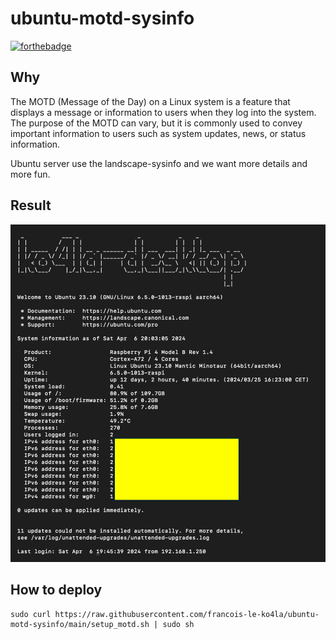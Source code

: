 # ubuntu-motd-sysinfo
[![forthebadge](https://forthebadge.com/images/badges/compatibility-club-penguin.svg)](https://forthebadge.com)

## Why

The MOTD (Message of the Day) on a Linux system is a feature that displays
a message or information to users when they log into the system. The purpose
of the MOTD can vary, but it is commonly used to convey important information
to users such as system updates, news, or status information.

Ubuntu server use the landscape-sysinfo and we want more details and more fun.

## Result
![alt text](motd_example.png)

## How to deploy
```
sudo curl https://raw.githubusercontent.com/francois-le-ko4la/ubuntu-motd-sysinfo/main/setup_motd.sh | sudo sh
```
